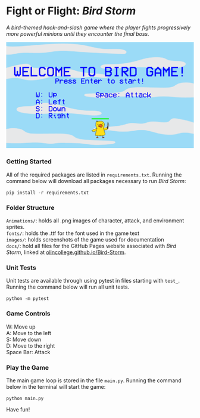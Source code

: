 # Fight or Flight: *Bird Storm*
*A bird-themed hack-and-slash game where the player fights progressively more powerful minions until they encounter the final boss.*

![Game Intro Screen](images/game_screenshot.png)

### Getting Started
All of the required packages are listed in `requirements.txt`. Running the command below will download all packages necessary to run *Bird Storm*:
```
pip install -r requirements.txt
```

### Folder Structure
`Animations/`: holds all .png images of character, attack, and environment sprites.\
`fonts/`: holds the .ttf for the font used in the game text\
`images/`: holds screenshots of the game used for documentation\
`docs/`: hold all files for the GitHub Pages website associated with *Bird Storm*, linked at [olincollege.github.io/Bird-Storm](https://olincollege.github.io/Bird-Storm).

### Unit Tests
Unit tests are available through using pytest in files starting with `test_`. Running the command below will run all unit tests.
```
python -m pytest
```

### Game Controls
W: Move up\
A: Move to the left\
S: Move down\
D: Move to the right\
Space Bar: Attack

### Play the Game
The main game loop is stored in the file `main.py`. Running the command below in the terminal will start the game:
```
python main.py
```
Have fun!



